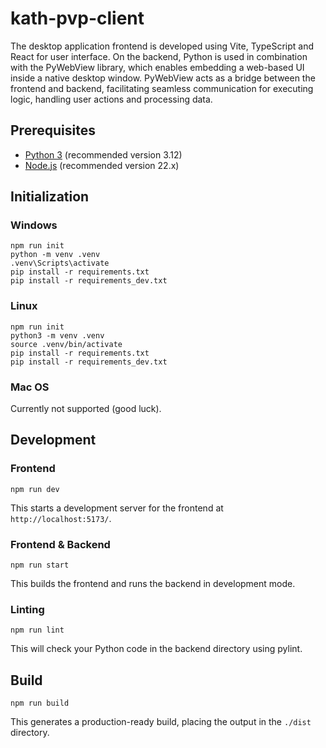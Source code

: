 # kath-pvp-client

The desktop application frontend is developed using Vite, TypeScript and React for user interface. On the backend, Python is used in combination with the PyWebView library, which enables embedding a web-based UI inside a native desktop window. PyWebView acts as a bridge between the frontend and backend, facilitating seamless communication for executing logic, handling user actions and processing data.

## Prerequisites
- [Python 3](https://www.python.org/downloads/) (recommended version 3.12)
- [Node.js](https://nodejs.org/en/download/) (recommended version 22.x)

## Initialization

### Windows

```shell
npm run init
python -m venv .venv 
.venv\Scripts\activate
pip install -r requirements.txt
pip install -r requirements_dev.txt
```

### Linux

```shell
npm run init
python3 -m venv .venv
source .venv/bin/activate
pip install -r requirements.txt
pip install -r requirements_dev.txt
```

### Mac OS

Currently not supported (good luck).

## Development

### Frontend

```shell
npm run dev
```
This starts a development server for the frontend at `http://localhost:5173/`.

### Frontend & Backend

```shell
npm run start
```

This builds the frontend and runs the backend in development mode.

### Linting

```shell
npm run lint
```

This will check your Python code in the backend directory using pylint.

## Build

```shell
npm run build
```

This generates a production-ready build, placing the output in the `./dist` directory.